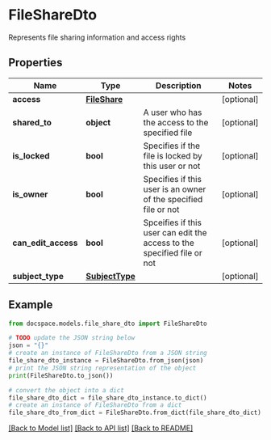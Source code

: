 # FileShareDto

Represents file sharing information and access rights

## Properties

Name | Type | Description | Notes
------------ | ------------- | ------------- | -------------
**access** | [**FileShare**](FileShare.md) |  | [optional] 
**shared_to** | **object** | A user who has the access to the specified file | [optional] 
**is_locked** | **bool** | Specifies if the file is locked by this user or not | [optional] 
**is_owner** | **bool** | Specifies if this user is an owner of the specified file or not | [optional] 
**can_edit_access** | **bool** | Spceifies if this user can edit the access to the specified file or not | [optional] 
**subject_type** | [**SubjectType**](SubjectType.md) |  | [optional] 

## Example

```python
from docspace.models.file_share_dto import FileShareDto

# TODO update the JSON string below
json = "{}"
# create an instance of FileShareDto from a JSON string
file_share_dto_instance = FileShareDto.from_json(json)
# print the JSON string representation of the object
print(FileShareDto.to_json())

# convert the object into a dict
file_share_dto_dict = file_share_dto_instance.to_dict()
# create an instance of FileShareDto from a dict
file_share_dto_from_dict = FileShareDto.from_dict(file_share_dto_dict)
```
[[Back to Model list]](../README.md#documentation-for-models) [[Back to API list]](../README.md#documentation-for-api-endpoints) [[Back to README]](../README.md)


